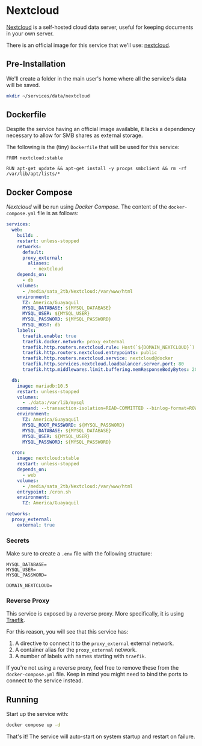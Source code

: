 # Nextcloud

[Nextcloud](https://nextcloud.com/) is a self-hosted cloud data server, useful for keeping documents in your own server.

There is an official image for this service that we'll use: [nextcloud](https://hub.docker.com/r/_/nextcloud).

## Pre-Installation

We'll create a folder in the main user's home where all the service's data will be saved.

```bash
mkdir ~/services/data/nextcloud
```

## Dockerfile

Despite the service having an official image available, it lacks a dependency necessary to allow for SMB shares as external storage.

The following is the (tiny) `Dockerfile` that will be used for this service:

```docker
FROM nextcloud:stable

RUN apt-get update && apt-get install -y procps smbclient && rm -rf /var/lib/apt/lists/*
```

## Docker Compose

*Nextcloud* will be run using *Docker Compose*. The content of the `docker-compose.yml` file is as follows:

```yaml
services:
  web:
    build: .
    restart: unless-stopped
    networks:
      default:
      proxy_external:
        aliases:
          - nextcloud
    depends_on:
      - db
    volumes:
      - /media/sata_2tb/Nextcloud:/var/www/html
    environment:
      TZ: America/Guayaquil
      MYSQL_DATABASE: ${MYSQL_DATABASE}
      MYSQL_USER: ${MYSQL_USER}
      MYSQL_PASSWORD: ${MYSQL_PASSWORD}
      MYSQL_HOST: db
    labels:
      traefik.enable: true
      traefik.docker.network: proxy_external
      traefik.http.routers.nextcloud.rule: Host(`${DOMAIN_NEXTCLOUD}`)
      traefik.http.routers.nextcloud.entrypoints: public
      traefik.http.routers.nextcloud.service: nextcloud@docker
      traefik.http.services.nextcloud.loadbalancer.server.port: 80
      traefik.http.middlewares.limit.buffering.memResponseBodyBytes: 2000000000

  db:
    image: mariadb:10.5
    restart: unless-stopped
    volumes:
      - ./data:/var/lib/mysql
    command: --transaction-isolation=READ-COMMITTED --binlog-format=ROW
    environment:
      TZ: America/Guayaquil
      MYSQL_ROOT_PASSWORD: ${MYSQL_PASSWORD}
      MYSQL_DATABASE: ${MYSQL_DATABASE}
      MYSQL_USER: ${MYSQL_USER}
      MYSQL_PASSWORD: ${MYSQL_PASSWORD}

  cron:
    image: nextcloud:stable
    restart: unless-stopped
    depends_on:
      - web
    volumes:
      - /media/sata_2tb/Nextcloud:/var/www/html
    entrypoint: /cron.sh
    environment:
      TZ: America/Guayaquil

networks:
  proxy_external:
    external: true
```

### Secrets

Make sure to create a `.env` file with the following structure:

```text
MYSQL_DATABASE=
MYSQL_USER=
MYSQL_PASSWORD=

DOMAIN_NEXTCLOUD=
```

### Reverse Proxy

This service is exposed by a reverse proxy. More specifically, it is using [Traefik](../networking/traefik.md).

For this reason, you will see that this service has:

1. A directive to connect it to the `proxy_external` external network.
2. A container alias for the `proxy_external` network.
3. A number of labels with names starting with `traefik`.

If you're not using a reverse proxy, feel free to remove these from the `docker-compose.yml` file.
Keep in mind you might need to bind the ports to connect to the service instead.

## Running

Start up the service with:

```bash
docker compose up -d
```

That's it! The service will auto-start on system startup and restart on failure.
